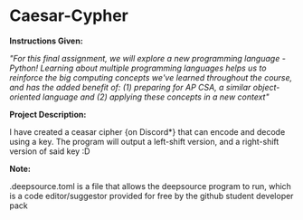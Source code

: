 # Caesar-Cypher
**Instructions Given:**
	
*"For this final assignment, we will explore a new programming language - Python!  Learning about multiple programming languages helps us to reinforce the big computing concepts we've learned throughout the course, and has the added benefit of: (1) preparing for AP CSA, a similar object-oriented language and (2) applying these concepts in a new context"*

**Project Description:**

I have created a ceasar cipher {on Discord*} that can encode and decode using a key. The program will output a left-shift version, and a right-shift version of said key :D

**Note:**

.deepsource.toml is a file that allows the deepsource program to run, which is a
code editor/suggestor provided for free by the github student developer pack